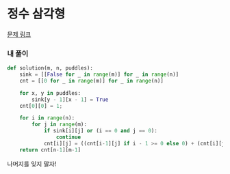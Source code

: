 # 정수 삼각형

[문제 링크](https://programmers.co.kr/learn/courses/30/lessons/42898)

### 내 풀이

```python
def solution(m, n, puddles):
    sink = [[False for _ in range(m)] for _ in range(n)]
    cnt = [[0 for _ in range(m)] for _ in range(n)]

    for x, y in puddles:
        sink[y - 1][x - 1] = True
    cnt[0][0] = 1;

    for i in range(n):
        for j in range(m):
            if sink[i][j] or (i == 0 and j == 0):
                continue
            cnt[i][j] = ((cnt[i-1][j] if i - 1 >= 0 else 0) + (cnt[i][j-1] if j - 1 >= 0 else 0)) % 1000000007
    return cnt[n-1][m-1]
```

나머지를 잊지 말자!

